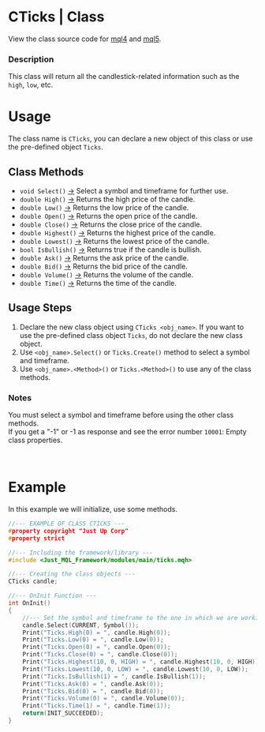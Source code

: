 # CTicks | Class
View the class source code for [mql4](../../../sources/main/ticksMQL4.mqh) and [mql5](../../../sources/main/ticksMQL5.mqh). <br>

### Description
This class will return all the candlestick-related information such as the `high`, `low`, etc.

# Usage
The class name is `CTicks`, you can declare a new object of this class or use the pre-defined object `Ticks`.

## Class Methods
- `void Select()` [->](ticks-select.md) Select a symbol and timeframe for further use.
- `double High()` [->](ticks-high.md) Returns the high price of the candle.
- `double Low()` [->](ticks-low.md) Returns the low price of the candle.
- `double Open()` [->](ticks-open.md) Returns the open price of the candle.
- `double Close()` [->](ticks-close.md) Returns the close price of the candle.
- `double Highest()` [->](ticks-highest.md) Returns the highest price of the candle.
- `double Lowest()` [->](ticks-lowest.md) Returns the lowest price of the candle.
- `bool IsBullish()` [->](ticks-isbullish.md) Returns true if the candle is bullish.
- `double Ask()` [->](ticks-ask.md) Returns the ask price of the candle.
- `double Bid()` [->](ticks-bid.md) Returns the bid price of the candle.
- `double Volume()` [->](ticks-volume.md) Returns the volume of the candle.
- `double Time()` [->](ticks-time.md) Returns the time of the candle.


## Usage Steps
1. Declare the new class object using `CTicks <obj_name>`. If you want to use the pre-defined class object `Ticks`, do not declare the new class object.
2. Use `<obj_name>.Select()` or `Ticks.Create()` method to select a symbol and timeframe.
3. Use `<obj_name>.<Method>()` or `Ticks.<Method>()` to use any of the class methods.

### Notes
You must select a symbol and timeframe before using the other class methods. <br>
If you get a "-1" or -1 as response and see the error number `10001`: Empty class properties.

<br>

# Example
In this example we will initialize, use some methods.

```cpp
//--- EXAMPLE OF CLASS CTICKS ---
#property copyright "Just Up Corp"
#property strict

//--- Including the framework/library ---
#include <Just_MQL_Framework/modules/main/ticks.mqh>

//--- Creating the class objects ---
CTicks candle;

//--- OnInit Function ---
int OnInit()
{
    //--- Set the symbol and timeframe to the one in which we are working on
    candle.Select(CURRENT, Symbol());
    Print("Ticks.High(0) = ", candle.High(0));
    Print("Ticks.Low(0) = ", candle.Low(0));
    Print("Ticks.Open(0) = ", candle.Open(0));
    Print("Ticks.Close(0) = ", candle.Close(0));
    Print("Ticks.Highest(10, 0, HIGH) = ", candle.Highest(10, 0, HIGH));
    Print("Ticks.Lowest(10, 0, LOW) = ", candle.Lowest(10, 0, LOW));
    Print("Ticks.IsBullish(1) = ", candle.IsBullish(1));
    Print("Ticks.Ask(0) = ", candle.Ask(0));
    Print("Ticks.Bid(0) = ", candle.Bid(0));
    Print("Ticks.Volume(0) = ", candle.Volume(0));
    Print("Ticks.Time(1) = ", candle.Time(1));
    return(INIT_SUCCEEDED);
}
```